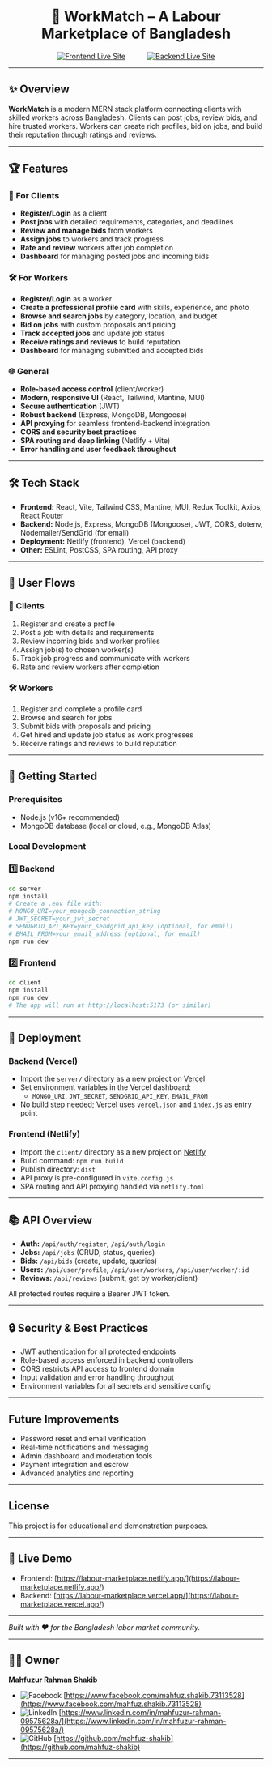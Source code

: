 <h1 align="center">🚀 WorkMatch – A Labour Marketplace of Bangladesh</h1>

<p align="center" >
  <a href="https://labour-marketplace.netlify.app/"><img src="https://img.shields.io/badge/Frontend-Live-green?style=for-the-badge&logo=netlify" alt="Frontend Live Site"></a> &nbsp; &nbsp; &nbsp; &nbsp; &nbsp;
  <a href="https://labour-marketplace.vercel.app/"><img src="https://img.shields.io/badge/Backend-Live-blue?style=for-the-badge&logo=vercel" alt="Backend Live Site"></a>
</p>

---

## ✨ Overview

**WorkMatch** is a modern MERN stack platform connecting clients with skilled workers across Bangladesh. Clients can post jobs, review bids, and hire trusted workers. Workers can create rich profiles, bid on jobs, and build their reputation through ratings and reviews.

---

## 🏆 Features

### 👔 For Clients
- **Register/Login** as a client
- **Post jobs** with detailed requirements, categories, and deadlines
- **Review and manage bids** from workers
- **Assign jobs** to workers and track progress
- **Rate and review** workers after job completion
- **Dashboard** for managing posted jobs and incoming bids

### 🛠️ For Workers
- **Register/Login** as a worker
- **Create a professional profile card** with skills, experience, and photo
- **Browse and search jobs** by category, location, and budget
- **Bid on jobs** with custom proposals and pricing
- **Track accepted jobs** and update job status
- **Receive ratings and reviews** to build reputation
- **Dashboard** for managing submitted and accepted bids

### 🌐 General
- **Role-based access control** (client/worker)
- **Modern, responsive UI** (React, Tailwind, Mantine, MUI)
- **Secure authentication** (JWT)
- **Robust backend** (Express, MongoDB, Mongoose)
- **API proxying** for seamless frontend-backend integration
- **CORS and security best practices**
- **SPA routing and deep linking** (Netlify + Vite)
- **Error handling and user feedback throughout**

---

## 🛠️ Tech Stack

- **Frontend:** React, Vite, Tailwind CSS, Mantine, MUI, Redux Toolkit, Axios, React Router
- **Backend:** Node.js, Express, MongoDB (Mongoose), JWT, CORS, dotenv, Nodemailer/SendGrid (for email)
- **Deployment:** Netlify (frontend), Vercel (backend)
- **Other:** ESLint, PostCSS, SPA routing, API proxy

---

## 🔄 User Flows

### 👔 Clients
1. Register and create a profile
2. Post a job with details and requirements
3. Review incoming bids and worker profiles
4. Assign job(s) to chosen worker(s)
5. Track job progress and communicate with workers
6. Rate and review workers after completion

### 🛠️ Workers
1. Register and complete a profile card
2. Browse and search for jobs
3. Submit bids with proposals and pricing
4. Get hired and update job status as work progresses
5. Receive ratings and reviews to build reputation

---

## 🚦 Getting Started

### Prerequisites
- Node.js (v16+ recommended)
- MongoDB database (local or cloud, e.g., MongoDB Atlas)

### Local Development

### 1️⃣ Backend

```bash
cd server
npm install
# Create a .env file with:
# MONGO_URI=your_mongodb_connection_string
# JWT_SECRET=your_jwt_secret
# SENDGRID_API_KEY=your_sendgrid_api_key (optional, for email)
# EMAIL_FROM=your_email_address (optional, for email)
npm run dev
```

### 2️⃣ Frontend

```bash
cd client
npm install
npm run dev
# The app will run at http://localhost:5173 (or similar)
```

---

## 🚀 Deployment

### Backend (Vercel)
- Import the `server/` directory as a new project on [Vercel](https://vercel.com/)
- Set environment variables in the Vercel dashboard:
  - `MONGO_URI`, `JWT_SECRET`, `SENDGRID_API_KEY`, `EMAIL_FROM`
- No build step needed; Vercel uses `vercel.json` and `index.js` as entry point

### Frontend (Netlify)
- Import the `client/` directory as a new project on [Netlify](https://netlify.com/)
- Build command: `npm run build`
- Publish directory: `dist`
- API proxy is pre-configured in `vite.config.js`
- SPA routing and API proxying handled via `netlify.toml`

---

## 📚 API Overview

- **Auth:** `/api/auth/register`, `/api/auth/login`
- **Jobs:** `/api/jobs` (CRUD, status, queries)
- **Bids:** `/api/bids` (create, update, queries)
- **Users:** `/api/user/profile`, `/api/user/workers`, `/api/user/worker/:id`
- **Reviews:** `/api/reviews` (submit, get by worker/client)

All protected routes require a Bearer JWT token.

---

## 🔒 Security & Best Practices

- JWT authentication for all protected endpoints
- Role-based access enforced in backend controllers
- CORS restricts API access to frontend domain
- Input validation and error handling throughout
- Environment variables for all secrets and sensitive config

---

## Future Improvements

- Password reset and email verification
- Real-time notifications and messaging
- Admin dashboard and moderation tools
- Payment integration and escrow
- Advanced analytics and reporting

---

## License

This project is for educational and demonstration purposes.

---

## 📢 Live Demo

- Frontend: [https://labour-marketplace.netlify.app/](https://labour-marketplace.netlify.app/)  
- Backend: [https://labour-marketplace.vercel.app/](https://labour-marketplace.vercel.app/)

---

*Built with ❤️ for the Bangladesh labor market community.*

---

## 👨‍💻 Owner

**Mahfuzur Rahman Shakib**

- <img src="https://img.shields.io/badge/Facebook-1877F2?style=for-the-badge&logo=facebook&logoColor=white" alt="Facebook"> [https://www.facebook.com/mahfuz.shakib.73113528](https://www.facebook.com/mahfuz.shakib.73113528)
- <img src="https://img.shields.io/badge/LinkedIn-0077B5?style=for-the-badge&logo=linkedin&logoColor=white" alt="LinkedIn"> [https://www.linkedin.com/in/mahfuzur-rahman-09575628a/](https://www.linkedin.com/in/mahfuzur-rahman-09575628a/)
- <img src="https://img.shields.io/badge/GitHub-100000?style=for-the-badge&logo=github&logoColor=white" alt="GitHub"> [https://github.com/mahfuz-shakib](https://github.com/mahfuz-shakib)

---

